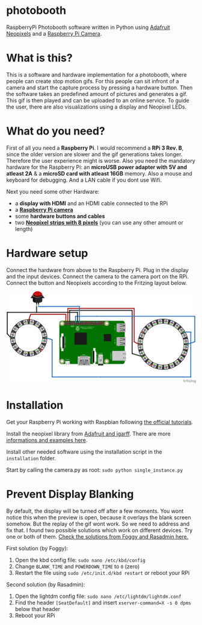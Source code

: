 # photobooth
RaspberryPi Photobooth software written in Python using [Adafruit Neopixels](https://www.adafruit.com/category/168) and a [Raspberry Pi Camera](https://www.raspberrypi.org/help/camera-module-setup/).


# What is this?
This is a software and hardware implementation for a photobooth, where people can create stop motion gifs. For this people can sit infront of a camera and start the capture process by pressing a hardware button. Then the software takes an predefined amount of pictures and generates a gif. This gif is then played and can be uploaded to an online service. To guide the user, there are also visualizations using a display and Neopixel LEDs.

# What do you need?
First of all you need a **Raspberry Pi**. I would recommend a **RPi 3 Rev. B**, since the older version are slower and the gif generations takes longer. Therefore the user experience might is worse. Also you need the mandatory hardware for the Raspberry Pi: an **microUSB power adapter with 5V and atleast 2A** & a **microSD card with atleast 16GB** memory. Also a mouse and keyboard for debugging. And a LAN cable if you dont use Wifi.

Next you need some other Hardware: 
* a **display with HDMI** and an HDMI cable connected to the RPi
* a **[Raspberry Pi camera](https://www.raspberrypi.org/help/camera-module-setup/)**
* some **hardware buttons and cables**
* two **[Neopixel strips with 8 pixels](https://www.adafruit.com/products/1460)** (you can use any other amount or length)

# Hardware setup

Connect the hardware from above to the Raspberry Pi. Plug in the display and the input devices. Connect the camera to the camera port on the RPi. Connect the button and Neopixels according to the Fritzing layout below.

![picture alt](media/sketch.png)

# Installation

Get your Raspberry Pi working with Raspbian following [the official tutorials](https://www.raspberrypi.org/help/quick-start-guide/).

Install the neopixel library from [Adafruit and jgarff](https://github.com/jgarff/rpi_ws281x). There are more [informations and examples here](https://learn.adafruit.com/neopixels-on-raspberry-pi/software).

Install other needed software using the installation script in the `installation` folder.

Start by calling the camera.py as root: `sudo python single_instance.py`

# Prevent Display Blanking

By default, the display will be turned off after a few moments. You wont notice this when the preview is open, because it overlays the blank screen somehow. But the replay of the gif wont work. So we need to address and fix that. I found two possible solutions which work on different devices. Try one or both of them. [Check the solutions from Foggy and Rasadmin here.](https://www.raspberrypi.org/forums/viewtopic.php?f=66&t=18200)

First solution (by Foggy):

1. Open the kbd config file: `sudo nano /etc/kbd/config`
2. Change `BLANK_TIME` and `POWERDOWN_TIME` to `0` (zero)
3. Restart the file using `sudo /etc/init.d/kbd restart` or reboot your RPi

Second solution (by Rasadmin):

1. Open the lightdm config file: `sudo nano /etc/lightdm/lightdm.conf`
2. Find the header `[SeatDefault]` and insert `xserver-command=X -s 0 dpms` below that header
3. Reboot your RPi
